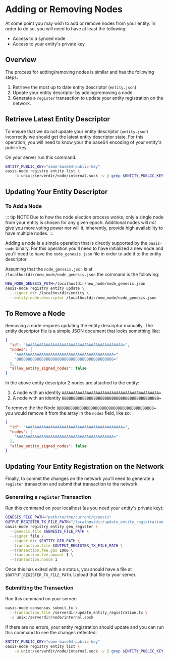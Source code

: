 # Adding or Removing Nodes

At some point you may wish to add or remove nodes from your entity. In order to
do so, you will need to have at least the following:

* Access to a synced node
* Access to your entity's private key

## Overview

The process for adding/removing nodes is similar and has the following steps:

1. Retrieve the most up to date entity descriptor (`entity.json`)
2. Update your entity descriptor by adding/removing a node
3. Generate a `register` transaction to update your entity registration on the
   network.

## Retrieve Latest Entity Descriptor

To ensure that we do not update your entity descriptor (`entity.json`)
incorrectly we should get the latest entity descriptor state. For this
operation, you will need to know your the base64 encoding of your entity's
public key.

On your server run this command:

```bash
ENTITY_PUBLIC_KEY="some-base64-public-key"
oasis-node registry entity list \
    -a unix:/serverdir/node/internal.sock -v | grep $ENTITY_PUBLIC_KEY
```

## Updating Your Entity Descriptor

### To Add a Node

::: tip NOTE
Due to how the node election process works, only a single node from your entity
is chosen for any given epoch. Additional nodes will _not_ give you more voting
power nor will it, inherently, provide high availability to have multiple nodes.
:::

Adding a node is a simple operation that is directly supported by the
`oasis-node` binary. For this operation you'll need to have initialized a new
node and you'll need to have the `node_genesis.json` file in order to add it to
the entity descriptor.

Assuming that the `node_genesis.json` is at
`/localhostdir/new_node/node_genesis.json` the command is the following:

```bash
NEW_NODE_GENESIS_PATH=/localhostdir/new_node/node_genesis.json
oasis-node registry entity update \
  --signer.dir /localhostdir/entity \
  --entity.node.descriptor /localhostdir/new_node/node_genesis.json
```

## To Remove a Node

Removing a node requires updating the entity descriptor manually. The
entity descriptor file is a simple JSON document that looks something like:

```json
{
  "id": "AAAAAAAAAAAAAAAAAAAAAAAAAAAAAAAAAAAAAAAAAAA=",
  "nodes": [
    "AAAAAAAAAAAAAAAAAAAAAAAAAAAAAAAAAAAAAAAAAAA="
    "BBBBBBBBBBBBBBBBBBBBBBBBBBBBBBBBBBBBBBBBBBB="
  ],
  "allow_entity_signed_nodes": false
}
```

In the above entity descriptor 2 nodes are attached to the entity:

1. A node with an identity `AAAAAAAAAAAAAAAAAAAAAAAAAAAAAAAAAAAAAAAAAAA=`
1. A node with an identity `BBBBBBBBBBBBBBBBBBBBBBBBBBBBBBBBBBBBBBBBBBB=`

To remove the the Node `BBBBBBBBBBBBBBBBBBBBBBBBBBBBBBBBBBBBBBBBBBB=` you would
remove it from the array in the `nodes` field, like so:

```json
{
  "id": "AAAAAAAAAAAAAAAAAAAAAAAAAAAAAAAAAAAAAAAAAAA=",
  "nodes": [
    "AAAAAAAAAAAAAAAAAAAAAAAAAAAAAAAAAAAAAAAAAAA="
  ],
  "allow_entity_signed_nodes": false
}
```

## Updating Your Entity Registration on the Network

Finally, to commit the changes on the network you'll need to generate a
`register` transaction and submit that transaction to the network.

### Generating a `register` Transaction

Run this command on your localhost (as you need your entity's private key):

```bash
GENESIS_FILE_PATH="path/to/the/current/genesis"
OUTPUT_REGISTER_TX_FILE_PATH="/localhostdir/update_entity_registration.tx"
oasis-node registry entity gen_register \
  --genesis.file $GENESIS_FILE_PATH \
  --signer file \
  --signer.dir $ENTITY_DIR_PATH \
  --transaction.file $OUTPUT_REGISTER_TX_FILE_PATH \
  --transaction.fee.gas 1000 \
  --transaction.fee.amount 1 \
  --transaction.nonce 1
```

Once this has exited with a `0` status, you should have a file at
`$OUTPUT_REGISTER_TX_FILE_PATH`. Upload that file to your server.

### Submitting the Transaction

Run this command on your server:

```bash
oasis-node consensus submit_tx \
  --transaction.file /serverdir/update_entity_registration.tx \
  -a unix:/serverdir/node/internal.sock
```

If there are no errors, your entity registration should update and you can run
this command to see the changes reflected:

```bash
ENTITY_PUBLIC_KEY="some-base64-public-key"
oasis-node registry entity list \
    -a unix:/serverdir/node/internal.sock -v | grep $ENTITY_PUBLIC_KEY
```
